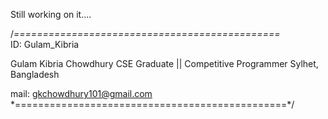 Still  working on it....

/*==============================================*\
ID:          Gulam_Kibria
 
Gulam Kibria Chowdhury
CSE Graduate || Competitive Programmer
Sylhet, Bangladesh
 
 mail: gkchowdhury101@gmail.com
\*===============================================*/